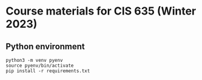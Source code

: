 # Course materials for CIS 635 (Winter 2023)

## Python environment

```
python3 -m venv pyenv
source pyenv/bin/activate
pip install -r requirements.txt
```
